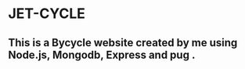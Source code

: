 <h1>JET-CYCLE</h1>
<h2>This is a Bycycle website created by me using Node.js, Mongodb, Express and pug .</h2>
